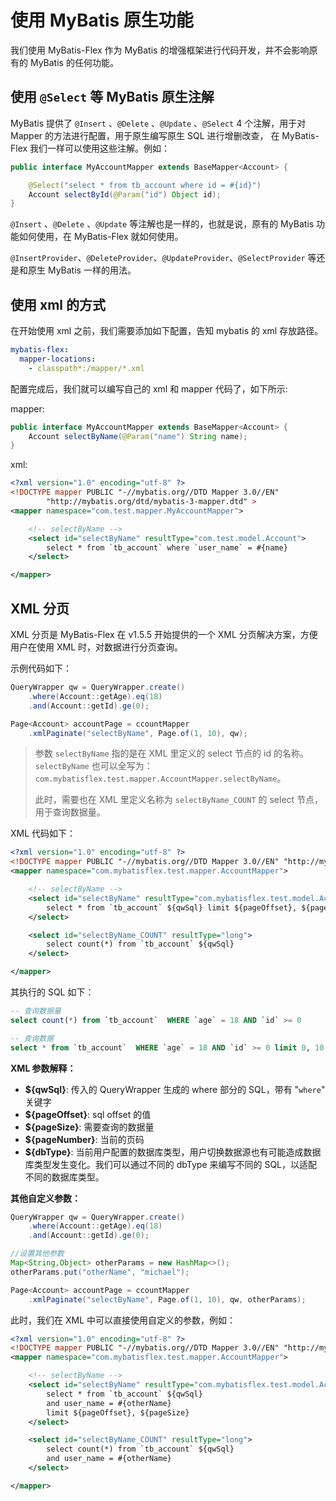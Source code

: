 # 使用 MyBatis 原生功能

我们使用 MyBatis-Flex 作为 MyBatis 的增强框架进行代码开发，并不会影响原有的 MyBatis 的任何功能。

## 使用 `@Select` 等 MyBatis 原生注解

MyBatis 提供了 `@Insert` 、`@Delete` 、`@Update` 、`@Select` 4 个注解，用于对 Mapper 的方法进行配置，用于原生编写原生 SQL 进行增删改查，
在 MyBatis-Flex 我们一样可以使用这些注解。例如：

```java
public interface MyAccountMapper extends BaseMapper<Account> {

    @Select("select * from tb_account where id = #{id}")
    Account selectById(@Param("id") Object id);
}
```

`@Insert` 、`@Delete` 、`@Update` 等注解也是一样的，也就是说，原有的 MyBatis 功能如何使用，在 MyBatis-Flex 就如何使用。

`@InsertProvider`、`@DeleteProvider`、`@UpdateProvider`、`@SelectProvider` 等还是和原生 MyBatis 一样的用法。


## 使用 xml 的方式

在开始使用 xml 之前，我们需要添加如下配置，告知 mybatis 的 xml 存放路径。

```yaml
mybatis-flex:
  mapper-locations:
    - classpath*:/mapper/*.xml
```

配置完成后，我们就可以编写自己的 xml 和 mapper 代码了，如下所示:

mapper:

```java
public interface MyAccountMapper extends BaseMapper<Account> {
    Account selectByName(@Param("name") String name);
}
```

xml:
```xml
<?xml version="1.0" encoding="utf-8" ?>
<!DOCTYPE mapper PUBLIC "-//mybatis.org//DTD Mapper 3.0//EN"
        "http://mybatis.org/dtd/mybatis-3-mapper.dtd" >
<mapper namespace="com.test.mapper.MyAccountMapper">

    <!-- selectByName -->
    <select id="selectByName" resultType="com.test.model.Account">
        select * from `tb_account` where `user_name` = #{name}
    </select>

</mapper>
```

## XML 分页<Badge type="tip" text="^ v1.5.5" />

XML 分页是 MyBatis-Flex 在 v1.5.5 开始提供的一个 XML 分页解决方案，方便用户在使用 XML 时，对数据进行分页查询。

示例代码如下：

```java
QueryWrapper qw = QueryWrapper.create()
    .where(Account::getAge).eq(18)
    .and(Account::getId).ge(0);

Page<Account> accountPage = ccountMapper
    .xmlPaginate("selectByName", Page.of(1, 10), qw);
```

> 参数 `selectByName` 指的是在 XML 里定义的 select 节点的 id 的名称。`selectByName` 也可以全写为： `com.mybatisflex.test.mapper.AccountMapper.selectByName`。
>
> 此时，需要也在 XML 里定义名称为 `selectByName_COUNT` 的 select 节点，用于查询数据量。

XML 代码如下：

```xml
<?xml version="1.0" encoding="utf-8" ?>
<!DOCTYPE mapper PUBLIC "-//mybatis.org//DTD Mapper 3.0//EN" "http://mybatis.org/dtd/mybatis-3-mapper.dtd" >
<mapper namespace="com.mybatisflex.test.mapper.AccountMapper">

    <!-- selectByName -->
    <select id="selectByName" resultType="com.mybatisflex.test.model.Account">
        select * from `tb_account` ${qwSql} limit ${pageOffset}, ${pageSize}
    </select>

    <select id="selectByName_COUNT" resultType="long">
        select count(*) from `tb_account` ${qwSql}
    </select>

</mapper>
```

其执行的 SQL 如下：

```sql
-- 查询数据量
select count(*) from `tb_account`  WHERE `age` = 18 AND `id` >= 0

-- 查询数据
select * from `tb_account`  WHERE `age` = 18 AND `id` >= 0 limit 0, 10
```


**XML 参数解释：**

- **${qwSql}**: 传入的 QueryWrapper 生成的 where 部分的 SQL，带有 "`where`" 关键字
- **${pageOffset}**: sql offset 的值
- **${pageSize}**: 需要查询的数据量
- **${pageNumber}**: 当前的页码
- **${dbType}**: 当前用户配置的数据库类型，用户切换数据源也有可能造成数据库类型发生变化。我们可以通过不同的 dbType 来编写不同的 SQL，以适配不同的数据库类型。

**其他自定义参数：**

```java 6,7
QueryWrapper qw = QueryWrapper.create()
    .where(Account::getAge).eq(18)
    .and(Account::getId).ge(0);

//设置其他参数
Map<String,Object> otherParams = new HashMap<>();
otherParams.put("otherName", "michael");

Page<Account> accountPage = ccountMapper
    .xmlPaginate("selectByName", Page.of(1, 10), qw, otherParams);
```

此时，我们在 XML 中可以直接使用自定义的参数，例如：

```xml 8,14
<?xml version="1.0" encoding="utf-8" ?>
<!DOCTYPE mapper PUBLIC "-//mybatis.org//DTD Mapper 3.0//EN" "http://mybatis.org/dtd/mybatis-3-mapper.dtd" >
<mapper namespace="com.mybatisflex.test.mapper.AccountMapper">

    <!-- selectByName -->
    <select id="selectByName" resultType="com.mybatisflex.test.model.Account">
        select * from `tb_account` ${qwSql}
        and user_name = #{otherName}
        limit ${pageOffset}, ${pageSize}
    </select>

    <select id="selectByName_COUNT" resultType="long">
        select count(*) from `tb_account` ${qwSql}
        and user_name = #{otherName}
    </select>

</mapper>
```
